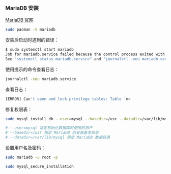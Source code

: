 ### MariaDB 安装

[MariaDB 官网](https://mariadb.com/kb/en/)


```sh
sudo pacman -S mariadb
```

安装后启动时遇到的错误：

```sh
$ sudo systemctl start mariadb 
Job for mariadb.service failed because the control process exited with error code.
See "systemctl status mariadb.service" and "journalctl -xeu mariadb.service" for details.
```

使用提示的命令查看日志：

```sh
journalctl -xeu mariadb.service
```

查看日志：

```sh
[ERROR] Can't open and lock privilege tables: Table 'm>
```

修复权限表：

```sh
sudo mysql_install_db --user=mysql --basedir=/usr --datadir=/var/lib/mysql

# --user=mysql 指定初始化数据库时使用的用户
# --basedir=/usr 指定 MariaDB 的安装基本目录
# --datadir=/var/lib/mysql 指定 MariaDB 数据目录
```

设置用户名及密码：

```sh
sudo mariadb -u root -p
```



```sh
sudo mysql_secure_installation
```

